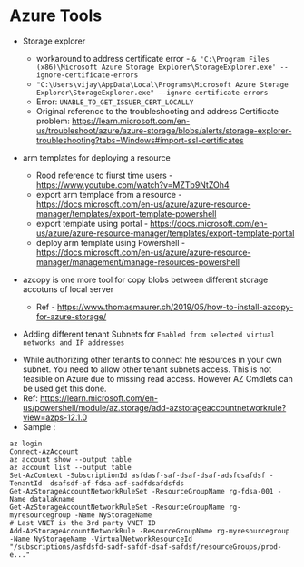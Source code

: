 Azure Tools
==========

* Storage explorer
  - workaround to address certificate error - `& 'C:\Program Files (x86)\Microsoft Azure Storage Explorer\StorageExplorer.exe' --ignore-certificate-errors`
  - `"C:\Users\vijay\AppData\Local\Programs\Microsoft Azure Storage Explorer\StorageExplorer.exe" --ignore-certificate-errors`
  - Error: `UNABLE_TO_GET_ISSUER_CERT_LOCALLY`
  - Original reference to the troubleshooting and address Certificate problem: https://learn.microsoft.com/en-us/troubleshoot/azure/azure-storage/blobs/alerts/storage-explorer-troubleshooting?tabs=Windows#import-ssl-certificates 


* arm templates for deploying a resource 
  - Rood reference to fiurst time users - https://www.youtube.com/watch?v=MZTb9NtZOh4 
  - export arm templace from a resource - https://docs.microsoft.com/en-us/azure/azure-resource-manager/templates/export-template-powershell 
  - export template using portal - https://docs.microsoft.com/en-us/azure/azure-resource-manager/templates/export-template-portal
  - deploy arm template using Powershell - https://docs.microsoft.com/en-us/azure/azure-resource-manager/management/manage-resources-powershell 
  
* azcopy is one more tool for copy blobs between different storage accotuns of local server
  - Ref - https://www.thomasmaurer.ch/2019/05/how-to-install-azcopy-for-azure-storage/ 

* Adding different tenant Subnets for `Enabled from selected virtual networks and IP addresses`
 - While authorizing other tenants to connect hte resources in your own subnet. You need to allow other tenant subnets access. This is not feasible on Azure due to missing read access. However AZ Cmdlets can be used get this done.
 - Ref: https://learn.microsoft.com/en-us/powershell/module/az.storage/add-azstorageaccountnetworkrule?view=azps-12.1.0
 - Sample :
```
az login
Connect-AzAccount
az account show --output table
az account list --output table
Set-AzContext -SubscriptionId asfdasf-saf-dsaf-dsaf-adsfdsafdsf -TenantId  dsafsdf-af-fdsa-asf-sadfdsafdsfds
Get-AzStorageAccountNetworkRuleSet -ResourceGroupName rg-fdsa-001 -Name datalakname
Get-AzStorageAccountNetworkRuleSet -ResourceGroupName rg-myresourcegroup -Name NyStorageName
# Last VNET is the 3rd party VNET ID
Add-AzStorageAccountNetworkRule -ResourceGroupName rg-myresourcegroup -Name NyStorageName -VirtualNetworkResourceId  "/subscriptions/asfdsfd-sadf-safdf-dsaf-safdsf/resourceGroups/prod-e..."
```
